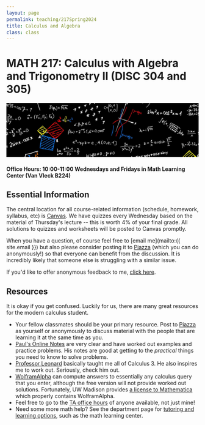 ```yaml
---
layout: page
permalink: teaching/217Spring2024
title: Calculus and Algebra
class: class
---
```


# MATH 217:  Calculus with Algebra and Trigonometry II (DISC 304 and 305)
![fire calculus picture](/images/projects/calculus1.jpg)

#### **Office Hours:**  10:00-11:00 Wednesdays and Fridays in Math Learning Center (Van Vleck B224)

## Essential Information

The central location for all course-related information (schedule, homework, syllabus, etc) is [Canvas](https://canvas.wisc.edu/courses/386389). We have quizzes every Wednesday based on the material of Thursday's lecture -- this is worth 4% of your final grade. All solutions to quizzes and worksheets will be posted to Canvas promptly.

When you have a question, of course feel free to [email me](mailto:{{ site.email }}) but also please consider posting it to [Piazza](https://piazza.com/class/lrhy2ci0dld19h) (which you can do anonymously!) so that everyone can benefit from the discussion. It is incredibly likely that someone else is struggling with a similar issue. 

If you'd like to offer anonymous feedback to me, [click here](https://forms.gle/vWJiy4654gcWQoDA8).

## Resources

It is okay if you get confused. Luckily for us, there are many great resources for the modern calculus student. 

- Your fellow classmates should be your primary resource. Post to [Piazza](https://piazza.com/class/lrhy2ci0dld19h) as yourself or anonymously to discuss material with the people that are learning it at the same time as you.
- [Paul's Online Notes](https://tutorial.math.lamar.edu/classes/calci/calci.aspx) are very clear and have worked out examples and practice problems. His notes are good at getting to the *practical* things you need to know to solve problems.
- [Professor Leonard](https://www.youtube.com/@ProfessorLeonard/playlists) basically taught me all of Calculus 3. He also inspires me to work out. Seriously, check him out.
- [WolframAlpha](https://www.wolframalpha.com/) can compute answers to essentially any calculus query that you enter, although the free version will not provide worked out solutions. Fortunately, UW Madison provides [a license to Mathematica](https://software.wisc.edu/cgi-bin/ssl/csl_download.cgi) which properly contains WolframAlpha.
- Feel free to go to the [TA office hours](https://canvas.wisc.edu/courses/386389/pages/office-hours-math-217?module_item_id=6831377) of anyone available, not just mine!
- Need some more math help? See the department page for [tutoring and learning options](https://math.wisc.edu/undergraduate/mlc/), such as the math learning center.